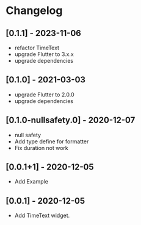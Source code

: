 # Changelog

## [0.1.1] - 2023-11-06

- refactor TimeText
- upgrade Flutter to 3.x.x
- upgrade dependencies

## [0.1.0] - 2021-03-03

- upgrade Flutter to 2.0.0
- upgrade dependencies

## [0.1.0-nullsafety.0] - 2020-12-07

- null safety
- Add type define for formatter
- Fix duration not work

## [0.0.1+1] - 2020-12-05

- Add Example

## [0.0.1] - 2020-12-05

- Add TimeText widget.
